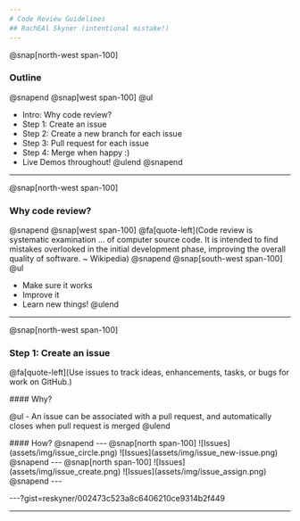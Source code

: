 ```yaml
---
# Code Review Guidelines
## RachEAl Skyner (intentional mistake!)
---
```

@snap[north-west span-100]
### Outline
@snapend
@snap[west span-100]
@ul
- Intro: Why code review?
- Step 1: Create an issue
- Step 2: Create a new branch for each issue
- Step 3: Pull request for each issue
- Step 4: Merge when happy :)
- Live Demos throughout!
@ulend
@snapend
---
@snap[north-west span-100]
### Why code review?
@snapend
@snap[west span-100]
@fa[quote-left](Code review is systematic examination ... of computer source code. It is intended to find mistakes overlooked in the initial development phase, improving the overall quality of software. ~ Wikipedia)
@snapend
@snap[south-west span-100]
@ul
- Make sure it works
- Improve it
- Learn new things!
@ulend
---
@snap[north-west span-100]
### Step 1: Create an issue  
@fa[quote-left](Use issues to track ideas, enhancements, tasks, or bugs for work on GitHub.)
<p></p>
#### Why?  
<p></p>
@ul
- An issue can be associated with a pull request, and automatically closes when pull request is merged  
@ulend
<p></p>
#### How?
@snapend
---
@snap[north span-100]
![Issues](assets/img/issue_circle.png)
![Issues](assets/img/issue_new-issue.png)
@snapend
---
@snap[north span-100]
![Issues](assets/img/issue_create.png)
![Issues](assets/img/issue_assign.png)
@snapend
---

---?gist=reskyner/002473c523a8c6406210ce9314b2f449

---
